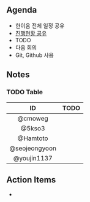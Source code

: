 ## Agenda
- 한이음 전체 일정 공유
- [진행현황 공유](0430.md#todo-table)
- TODO
- 다음 회의
- Git, Github 사용

## Notes
### TODO Table

|ID|TODO|
|:---:|---|
|@cmoweg||
|@5kso3||
|@Hamtoto||
|@seojeongyoon||
|@youjin1137 ||

## Action Items
- 
